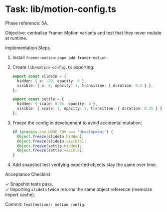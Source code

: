 # Task: lib/motion-config.ts

Phase reference: 5A.

Objective: centralise Framer Motion variants and test that they never mutate at runtime.

Implementation Steps

1. Install `framer-motion`: `pnpm add framer-motion`.

2. Create `lib/motion-config.ts` exporting:

   ```ts
   export const slideIn = {
     hidden: { x: -20, opacity: 0 },
     visible: { x: 0, opacity: 1, transition: { duration: 0.2 } },
   };

   export const settle = {
     hidden: { scale: 0.95, opacity: 0 },
     visible: { scale: 1, opacity: 1, transition: { duration: 0.15 } },
   };
   ```

3. Freeze the config in development to avoid accidental mutation:

   ```ts
   if (process.env.NODE_ENV === 'development') {
     Object.freeze(slideIn.hidden);
     Object.freeze(slideIn.visible);
     Object.freeze(settle.hidden);
     Object.freeze(settle.visible);
   }
   ```

4. Add snapshot test verifying exported objects stay the same over time.

Acceptance Checklist

✓ Snapshot tests pass.  
✓ Importing `slideIn` twice returns the same object reference (memoize import cache).

Commit: `feat(motion): motion config`.
